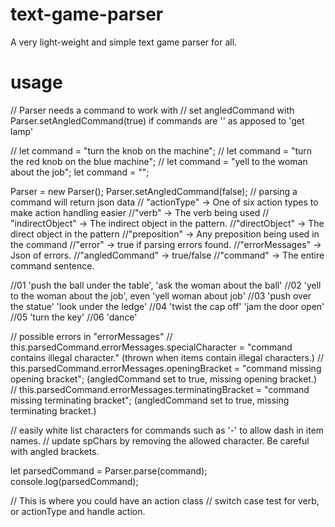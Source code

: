 # text-game-parser
A very light-weight and simple text game parser for all.
# usage

// Parser needs a command to work with
// set angledCommand with Parser.setAngledCommand(true) if commands are '<get lamp>' as apposed to 'get lamp'

// let command = "turn the knob on the machine";
// let command = "turn the red knob on the blue machine";
// let command = "yell to the woman about the job";
let command = "";

Parser = new Parser();
Parser.setAngledCommand(false);
// parsing a command will return json data
// "actionType" -> One of six action types to make action handling easier
//"verb" -> The verb being used
// "indirectObject" -> The indirect object in the pattern.
//"directObject"  -> The direct object in the pattern
//"preposition" -> Any preposition being used in the command
//"error" -> true if parsing errors found.
//"errorMessages" -> Json of errors.
//"angledCommand" -> true/false
//"command" -> The entire command sentence.

//01 'push the ball under the table', 'ask the woman about the ball'
//02 'yell to the woman about the job', even 'yell woman about job'
//03 'push over the statue' 'look under the ledge'
//04 'twist the cap off' 'jam the door open' 
//05 'turn the key'
//06 'dance'

// possible errors in "errorMessages"
// this.parsedCommand.errorMessages.specialCharacter = "command contains illegal character." (thrown when items contain illegal characters.)
// this.parsedCommand.errorMessages.openingBracket = "command missing opening bracket"; (angledCommand set to true, missing opening bracket.)
// this.parsedCommand.errorMessages.terminatingBracket = "command missing terminating bracket"; (angledCommand set to true, missing terminating bracket.)

// easily white list characters for commands such as '-' to allow dash in item names.
// update spChars by removing the allowed character. Be careful with angled brackets.

let parsedCommand = Parser.parse(command);
console.log(parsedCommand);

// This is where you could have an action class
// switch case test for verb, or actionType and handle action.			
